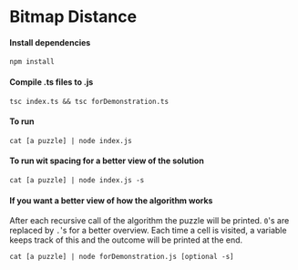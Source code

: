 # Bitmap Distance

#### Install dependencies
```
npm install
```

#### Compile .ts files to .js
```
tsc index.ts && tsc forDemonstration.ts
```

#### To run

```
cat [a puzzle] | node index.js
```

#### To run wit spacing for a better view of the solution

```
cat [a puzzle] | node index.js -s
```


#### If you want a better view of how the algorithm works
After each recursive call of the algorithm the puzzle will be printed. `0`'s are replaced by `.`'s for a better overview. Each time a cell is visited, a variable keeps track of this and the outcome will be printed at the end.


```
cat [a puzzle] | node forDemonstration.js [optional -s]
```
